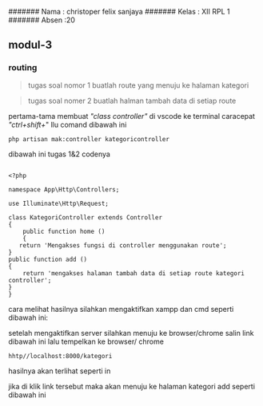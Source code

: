 ####### Nama  : christoper felix sanjaya 
####### Kelas : XII RPL 1
####### Absen :20
## modul-3
### routing

>tugas soal nomor 1 buatlah route yang menuju ke halaman kategori 

>tugas soal nomer 2 buatlah halman tambah data di setiap route 

pertama-tama membuat *"class controller"* di vscode ke terminal caracepat *"ctrl+shift+*" llu comand dibawah ini 

```
php artisan mak:controller kategoricontroller
```

dibawah ini tugas 1&2 codenya
```

<?php

namespace App\Http\Controllers;

use Illuminate\Http\Request;

class KategoriController extends Controller
{
    public function home ()
    {
   return 'Mengakses fungsi di controller menggunakan route';
}
public function add ()
{
    return 'mengakses halaman tambah data di setiap route kategori controller';
}
}

```

cara melihat hasilnya silahkan mengaktifkan xampp dan cmd seperti dibawah ini:







setelah mengaktifkan server silahkan menuju ke browser/chrome salin link dibawah ini lalu tempelkan ke browser/ chrome 
```
hhtp//localhost:8000/kategori
```
hasilnya akan terlihat seperti in 


jika di klik link tersebut maka akan menuju ke halaman kategori add seperti dibawah ini
